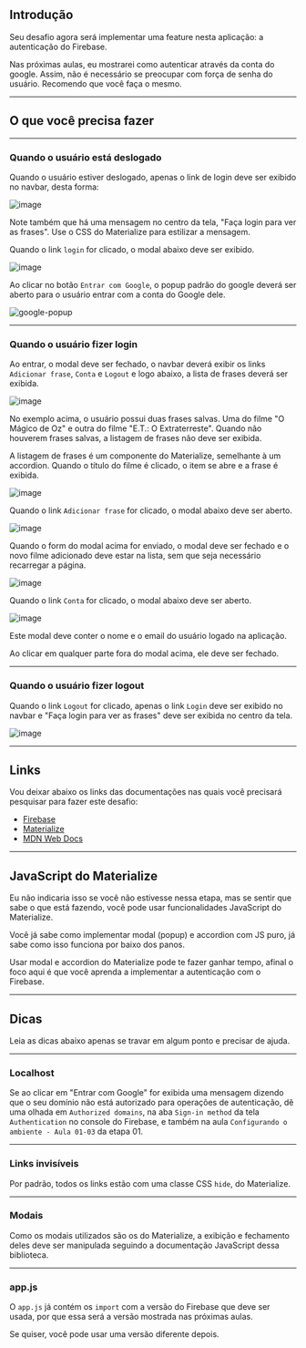 ## Introdução

Seu desafio agora será implementar uma feature nesta aplicação: a autenticação 
do Firebase.

Nas próximas aulas, eu mostrarei como autenticar através da conta do google. 
Assim, não é necessário se preocupar com força de senha do usuário. Recomendo 
que você faça o mesmo.

---

## O que você precisa fazer

---

### Quando o usuário está deslogado

Quando o usuário estiver deslogado, apenas o link de login deve ser exibido 
no navbar, desta forma:

![image](https://user-images.githubusercontent.com/29297788/154863093-fc2ae7c8-fe7f-4436-815d-502851f646f3.png)

Note também que há uma mensagem no centro da tela, "Faça login para ver as 
frases". Use o CSS do Materialize para estilizar a mensagem.

Quando o link `login` for clicado, o modal abaixo deve ser exibido.

![image](https://user-images.githubusercontent.com/29297788/154863206-793c8dc8-90f9-496f-bed5-e1092f8ad4ae.png)

Ao clicar no botão `Entrar com Google`, o popup padrão do google deverá ser 
aberto para o usuário entrar com a conta do Google dele.

![google-popup](https://user-images.githubusercontent.com/29297788/154863492-4c33d340-eb91-4414-b979-75b00db06db6.jpg)

---

### Quando o usuário fizer login

Ao entrar, o modal deve ser fechado, o navbar deverá exibir os links `Adicionar frase`, `Conta` e `Logout` e logo abaixo, a lista de frases deverá ser exibida.

![image](https://user-images.githubusercontent.com/29297788/154863806-30cfecbb-d1a0-41bd-b001-5ee6d7d12879.png)

No exemplo acima, o usuário possui duas frases salvas. Uma do filme "O Mágico de Oz" e outra do filme "E.T.: O Extraterreste". Quando não houverem frases salvas, a listagem de frases não deve ser exibida.

A listagem de frases é um componente do Materialize, semelhante à um accordion. Quando o título do filme é clicado, o item se abre e a frase é exibida.

![image](https://user-images.githubusercontent.com/29297788/154863914-9b929a85-98a4-4344-b737-c77117345eef.png)

Quando o link `Adicionar frase` for clicado, o modal abaixo deve ser aberto.

![image](https://user-images.githubusercontent.com/29297788/154864271-371dd299-a770-4a1f-9a21-e195a1688868.png)

Quando o form do modal acima for enviado, o modal deve ser fechado e o novo filme adicionado deve estar na lista, sem que seja necessário recarregar a página.

![image](https://user-images.githubusercontent.com/29297788/154864312-bbbb1cee-233f-4f3e-95fd-5348aa9a7067.png)

Quando o link `Conta` for clicado, o modal abaixo deve ser aberto.

![image](https://user-images.githubusercontent.com/29297788/154864384-924fdc8d-de79-41d1-a2b8-4c9267d528da.png)

Este modal deve conter o nome e o email do usuário logado na aplicação. 

Ao clicar em qualquer parte fora do modal acima, ele deve ser fechado.

---

### Quando o usuário fizer logout

Quando o link `Logout` for clicado, apenas o link `Login` deve ser exibido 
no navbar e "Faça login para ver as frases" deve ser exibida no centro da tela.

![image](https://user-images.githubusercontent.com/29297788/154864442-b4bd78c1-8667-4fe3-a769-8c7586c1672e.png)

---

## Links

Vou deixar abaixo os links das documentações nas quais você precisará 
pesquisar para fazer este desafio:

- [Firebase](https://firebase.google.com/docs)
- [Materialize](https://materializecss.com/)
- [MDN Web Docs](https://developer.mozilla.org/en-US/)

---

## JavaScript do Materialize

Eu não indicaria isso se você não estivesse nessa etapa, mas se sentir que 
sabe o que está fazendo, você pode usar funcionalidades JavaScript do 
Materialize.

Você já sabe como implementar modal (popup) e accordion com JS puro, já sabe 
como isso funciona por baixo dos panos.

Usar modal e accordion do Materialize pode te fazer ganhar tempo, afinal 
o foco aqui é que você aprenda a implementar a autenticação com o Firebase. 

---

## Dicas

Leia as dicas abaixo apenas se travar em algum ponto e precisar de ajuda.

---

### Localhost

Se ao clicar em "Entrar com Google" for exibida uma mensagem dizendo que 
o seu domínio não está autorizado para operações de autenticação, dê uma 
olhada em `Authorized domains`, na aba `Sign-in method` da tela 
`Authentication` no console do Firebase, e também na aula 
`Configurando o ambiente - Aula 01-03` da etapa 01.

---

### Links invisíveis

Por padrão, todos os links estão com uma classe CSS `hide`, do Materialize.

---

### Modais

Como os modais utilizados são os do Materialize, a exibição e fechamento deles 
deve ser manipulada seguindo a documentação JavaScript dessa biblioteca.

---

### app.js

O `app.js` já contém os `import` com a versão do Firebase que deve ser usada, 
por que essa será a versão mostrada nas próximas aulas.

Se quiser, você pode usar uma versão diferente depois.
